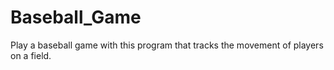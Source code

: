 # Baseball_Game
Play a baseball game with this program that tracks the movement of players on a field. 
